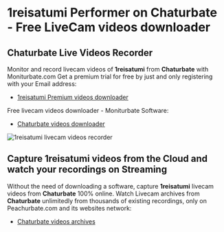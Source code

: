 # 1reisatumi Performer on Chaturbate - Free LiveCam videos downloader

## Chaturbate Live Videos Recorder

Monitor and record livecam videos of **1reisatumi** from **Chaturbate** with Moniturbate.com
Get a premium trial for free by just and only registering with your Email address:
* [1reisatumi Premium videos downloader](https://moniturbate.com/request-demo-licence-key.html)

Free livecam videos downloader - Moniturbate Software:
* [Chaturbate videos downloader](https://moniturbate.com/moniturbate-download-software.html)

![1reisatumi livecam videos recorder](https://peachurnet.com/templates/moniturbate-software.png)


## Capture 1reisatumi videos from the Cloud and watch your recordings on Streaming

Without the need of downloading a software, capture **1reisatumi** livecam videos from **Chaturbate** 100% online.
Watch Livecam archives from **Chaturbate** unlimitedly from thousands of existing recordings, only on Peachurbate.com and its websites network:
* [Chaturbate videos archives](https://peachurnet.com/)